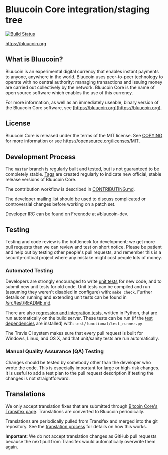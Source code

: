 Bluucoin Core integration/staging tree
=====================================

[![Build Status](https://travis-ci.org/bluucoin-project/bluucoin.svg?branch=master)](https://travis-ci.org/bluucoin-project/bluucoin)

https://bluucoin.org

What is Bluucoin?
----------------

Bluucoin is an experimental digital currency that enables instant payments to
anyone, anywhere in the world. Bluucoin uses peer-to-peer technology to operate
with no central authority: managing transactions and issuing money are carried
out collectively by the network. Bluucoin Core is the name of open source
software which enables the use of this currency.

For more information, as well as an immediately useable, binary version of
the Bluucoin Core software, see [https://bluucoin.org](https://bluucoin.org).

License
-------

Bluucoin Core is released under the terms of the MIT license. See [COPYING](COPYING) for more
information or see https://opensource.org/licenses/MIT.

Development Process
-------------------

The `master` branch is regularly built and tested, but is not guaranteed to be
completely stable. [Tags](https://github.com/bluucoin-project/bluucoin/tags) are created
regularly to indicate new official, stable release versions of Bluucoin Core.

The contribution workflow is described in [CONTRIBUTING.md](CONTRIBUTING.md).

The developer [mailing list](https://groups.google.com/forum/#!forum/bluucoin-dev)
should be used to discuss complicated or controversial changes before working
on a patch set.

Developer IRC can be found on Freenode at #bluucoin-dev.

Testing
-------

Testing and code review is the bottleneck for development; we get more pull
requests than we can review and test on short notice. Please be patient and help out by testing
other people's pull requests, and remember this is a security-critical project where any mistake might cost people
lots of money.

### Automated Testing

Developers are strongly encouraged to write [unit tests](src/test/README.md) for new code, and to
submit new unit tests for old code. Unit tests can be compiled and run
(assuming they weren't disabled in configure) with: `make check`. Further details on running
and extending unit tests can be found in [/src/test/README.md](/src/test/README.md).

There are also [regression and integration tests](/test), written
in Python, that are run automatically on the build server.
These tests can be run (if the [test dependencies](/test) are installed) with: `test/functional/test_runner.py`

The Travis CI system makes sure that every pull request is built for Windows, Linux, and OS X, and that unit/sanity tests are run automatically.

### Manual Quality Assurance (QA) Testing

Changes should be tested by somebody other than the developer who wrote the
code. This is especially important for large or high-risk changes. It is useful
to add a test plan to the pull request description if testing the changes is
not straightforward.

Translations
------------

We only accept translation fixes that are submitted through [Bitcoin Core's Transifex page](https://www.transifex.com/projects/p/bitcoin/).
Translations are converted to Bluucoin periodically.

Translations are periodically pulled from Transifex and merged into the git repository. See the
[translation process](doc/translation_process.md) for details on how this works.

**Important**: We do not accept translation changes as GitHub pull requests because the next
pull from Transifex would automatically overwrite them again.
